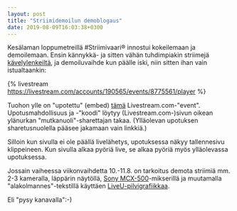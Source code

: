 ```yaml
---
layout: post
title: "Striimidemoilun demoblogaus"
date: 2019-08-09T16:03:38+0300
---
```


Kesälaman loppumetreillä #Striimivaari® innostui kokeilemaan ja demoilemaan. Ensin kännykkä- ja sitten vähän tuhdimpiakin striimejä [kävelylenkeiltä](https://livestream.com/Infocrea-fi/kavelystriimit), ja demoiluvaihde kun päälle iski, niin sitten ihan vain istualtaankin: 

{% livestream https://livestream.com/accounts/190565/events/8775561/player %}
<!--more--> 
Tuohon ylle on "upotettu" (embed) [tämä](https://livestream.com/Infocrea-fi/Striimivaari-demoilee) Livestream.com-"event". Upotusmahdollisuus ja -"koodi" löytyy (Livestream.com-)sivun oikean ylänurkan "mutkanuoli"-sharettajan takaa. (Ylläolevan upotuksen sharetusnuolella pääsee jakamaan vain linkkiä.)

Silloin kun sivulla ei ole päällä livelähetys, upotuksessa näkyy tallennesivu klippeineen. Kun sivulla alkaa pyöriä live, se alkaa pyöriä myös ylläolevassa upotuksessa.

Jossain vaiheessa viikonvaihdetta 10.-11.8. on tarkoitus demota striimiä mm. 2-3 kameralla, läppärin näytöllä, [Sony MCX-500](https://pro.sony/en_SI/products/portable-live-production/mcx-500)-mikserillä ja muutamalla "alakolmannes"-tekstillä käyttäen [LiveU-pilvigrafiikkaa](https://www.liveu.tv/ip-services/cloud-graphics).

Eli "pysy kanavalla":-)